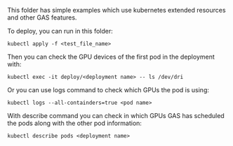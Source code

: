 This folder has simple examples which use kubernetes extended resources and other GAS features.

To deploy, you can run in this folder:

```
kubectl apply -f <test_file_name>
```

Then you can check the GPU devices of the first pod in the deployment with:

```
kubectl exec -it deploy/<deployment name> -- ls /dev/dri
```

Or you can use logs command to check which GPUs the pod is using:

```
kubectl logs --all-containders=true <pod name> 
```

With describe command you can check in which GPUs GAS has scheduled the pods along with the other pod information:

```
kubectl describe pods <deployment name>
```
